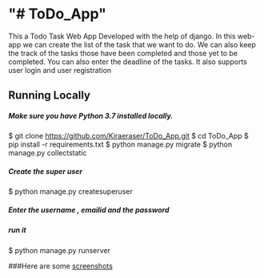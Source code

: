 # "# ToDo_App" 

This a Todo Task Web App Developed with the help of django.
In this web-app we can create the list of the task that we want to do. 
We can also keep the track of the tasks those have been completed and those yet to be completed. You can also enter the deadline of the tasks.
It also supports user login and user registration


## Running Locally 
##### Make sure you have Python 3.7 installed locally. 

$ git clone https://github.com/Kiraeraser/ToDo_App.git
$ cd ToDo_App
$ pip install -r requirements.txt
$ python manage.py migrate
$ python manage.py collectstatic

##### Create the super user 
$ python manage.py createsuperuser
##### Enter the username , emailid and the password

##### run it
$ python manage.py runserver


###Here are some [screenshots](https://github.com/Kiraeraser/ToDo_App/tree/master/screenshots)


